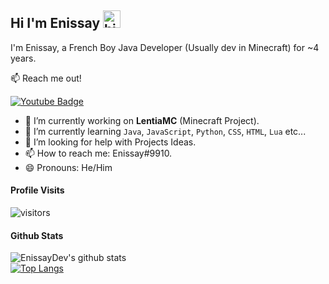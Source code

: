 
## Hi I'm Enissay <img src="https://user-images.githubusercontent.com/1303154/88677602-1635ba80-d120-11ea-84d8-d263ba5fc3c0.gif" width="28px" alt="hi">

I'm Enissay, a French Boy Java Developer (Usually dev in Minecraft) for ~4 years.

:mailbox: Reach me out!

[![Youtube Badge](https://img.shields.io/badge/-Enissay-e74c3c?style=flat&labelColor=e74c3c&logo=youtube&logoColor=white)](https://www.youtube.com/channel/UC4_NXduuhsI7qfSVqNUoPlQ/videos)

- 🔭 I’m currently working on **LentiaMC** (Minecraft Project).
- 🌱 I’m currently learning `Java`, `JavaScript`, `Python`, `CSS`, `HTML`, `Lua` etc...
- 🤔 I’m looking for help with Projects Ideas.
- 📫 How to reach me: Enissay#9910.
- 😄 Pronouns: He/Him

#### Profile Visits 

![visitors](https://visitor-badge.glitch.me/badge?page_id=EnissayDev)

#### Github Stats

![EnissayDev's github stats](https://github-readme-stats.vercel.app/api?username=EnissayDev&count_private=true&theme=tokyonight&hide=contribs,prs)
<br>
[![Top Langs](https://github-readme-stats.vercel.app/api/top-langs/?username=EnissayDev&langs_count=8?theme=dark)](https://github.com/EnissayDev/EnissayDev)

<!--
**EnissayDev/EnissayDev** is a ✨ _special_ ✨ repository because its `README.md` (this file) appears on your GitHub profile.

Here are some ideas to get you started:

- 🔭 I’m currently working on ...
- 🌱 I’m currently learning ...
- 👯 I’m looking to collaborate on ...
- 🤔 I’m looking for help with ...
- 💬 Ask me about ...
- 📫 How to reach me: ...
- 😄 Pronouns: ...
- ⚡ Fun fact: ...
-->
